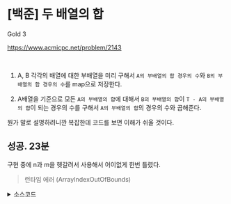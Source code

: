 # [백준] 두 배열의 합

Gold 3

https://www.acmicpc.net/problem/2143

<br>

1. A, B 각각의 배열에 대한 부배열을 미리 구해서 `A의 부배열의 합 경우의 수`와 `B의 부배열의 합 경우의 수`를 map으로 저장한다.

2. A배열을 기준으로 모든 `A의 부배열의 합`에 대해서 `B의 부배열의 합`이 `T - A의 부배열의 합`이 되는 경우의 수를 구해서 `A의 부배열의 합`의 경우의 수와 곱해준다.

뭔가 말로 설명하려니깐 복잡한데 코드를 보면 이해가 쉬울 것이다.

## 성공. 23분

구현 중에 n과 m을 헷갈려서 사용해서 어이없게 한번 틀렸다.

> 런타임 에러 (ArrayIndexOutOfBounds)

<details><summary> 소스코드 </summary>

```java
import java.io.*;
import java.util.*;

class Solution {



    public void solution() throws Exception {
        BufferedReader br = new BufferedReader(new InputStreamReader(System.in));
        BufferedWriter bw = new BufferedWriter(new OutputStreamWriter(System.out));

        int T = Integer.parseInt(br.readLine());
        int n = Integer.parseInt(br.readLine());
        int[] A = Arrays.stream(br.readLine().split(" ")).mapToInt(Integer::parseInt).toArray();
        int m = Integer.parseInt(br.readLine());
        int[] B = Arrays.stream(br.readLine().split(" ")).mapToInt(Integer::parseInt).toArray();

        int[] sumA = new int[n + 1];
        sumA[0] = 0;
        for (int i = 1; i <= n; i++) {
            sumA[i] = sumA[i - 1] + A[i - 1];
        }
        int[] sumB = new int[m + 1];
        sumB[0] = 0;
        for (int i = 1; i <= m; i++) {
            sumB[i] = sumB[i - 1] + B[i - 1];
        }

        HashMap<Integer, Integer> mapA = new HashMap<>();
        for (int len = 1; len <= n; len++) {
            for (int i = 1; i + len - 1 <= n; i++) {
                int subSumA = sumA[i + len - 1] - sumA[i - 1];
                mapA.put(subSumA, mapA.getOrDefault(subSumA, 0) + 1);
            }
        }
        HashMap<Integer, Integer> mapB = new HashMap<>();
        for (int len = 1; len <= m; len++) {
            for (int i = 1; i + len - 1 <= m; i++) {
                int subSumB = sumB[i + len - 1] - sumB[i - 1];
                mapB.put(subSumB, mapB.getOrDefault(subSumB, 0) + 1);
            }
        }

        long cnt = 0;
        for (int subSumA : mapA.keySet()) {
            cnt += (long) mapB.getOrDefault(T - subSumA, 0) * mapA.getOrDefault(subSumA, 0);
        }

        System.out.println(cnt);

        br.close();
        bw.close();
    }
}

public class Main {
    public static void main(String[] args) throws Exception {
        new Solution().solution();
    }
}
```

</details>